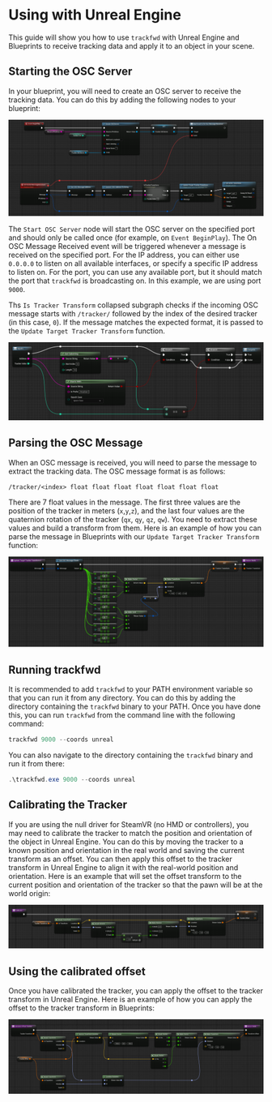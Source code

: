 # Using with Unreal Engine

This guide will show you how to use `trackfwd` with Unreal Engine and Blueprints to receive tracking data and apply it to an object in your scene.

## Starting the OSC Server

In your blueprint, you will need to create an OSC server to receive the tracking data. You can do this by adding the following nodes to your blueprint:

![Start OSC Server](content/unreal/Starting_The_OSC_Server.png)

The `Start OSC Server` node will start the OSC server on the specified port and should only be called once (for example, on `Event BeginPlay`). The On OSC Message Received event will be triggered whenever a message is received on the specified port. For the IP address, you can either use `0.0.0.0` to listen on all available interfaces, or specify a specific IP address to listen on. For the port, you can use any available port, but it should match the port that `trackfwd` is broadcasting on. In this example, we are using port `9000`.

Ths `Is Tracker Transform` collapsed subgraph checks if the incoming OSC message starts with `/tracker/` followed by the index of the desired tracker (in this case, `0`). If the message matches the expected format, it is passed to the `Update Target Tracker Transform` function.

![Is Tracker Transform](content/unreal/Is_Tracker_Transform.png)

## Parsing the OSC Message

When an OSC message is received, you will need to parse the message to extract the tracking data. The OSC message format is as follows:

```
/tracker/<index> float float float float float float float
```

There are 7 float values in the message. The first three values are the position of the tracker in meters (`x`,`y`,`z`), and the last four values are the quaternion rotation of the tracker (`qx`, `qy`, `qz`, `qw`). You need to extract these values and build a transform from them. Here is an example of how you can parse the message in Blueprints with our `Update Target Tracker Transform` function:

![Update Target Tracker Transform](content/unreal/UpdateTargetTrackerTransform.png)

## Running trackfwd

It is recommended to add `trackfwd` to your PATH environment variable so that you can run it from any directory. You can do this by adding the directory containing the `trackfwd` binary to your PATH. Once you have done this, you can run `trackfwd` from the command line with the following command:

```Powershell
trackfwd 9000 --coords unreal
```

You can also navigate to the directory containing the `trackfwd` binary and run it from there:

```Powershell
.\trackfwd.exe 9000 --coords unreal
```

## Calibrating the Tracker

If you are using the null driver for SteamVR (no HMD or controllers), you may need to calibrate the tracker to match the position and orientation of the object in Unreal Engine. You can do this by moving the tracker to a known position and orientation in the real world and saving the current transform as an offset. You can then apply this offset to the tracker transform in Unreal Engine to align it with the real-world position and orientation. Here is an example that will set the offset transform to the current position and orientation of the tracker so that the pawn will be at the world origin:

![Calibrate Tracker](content/unreal/Calibrate.png)

## Using the calibrated offset

Once you have calibrated the tracker, you can apply the offset to the tracker transform in Unreal Engine. Here is an example of how you can apply the offset to the tracker transform in Blueprints:

![Apply Offset](content/unreal/Calculate_Offset_Transform.png)
